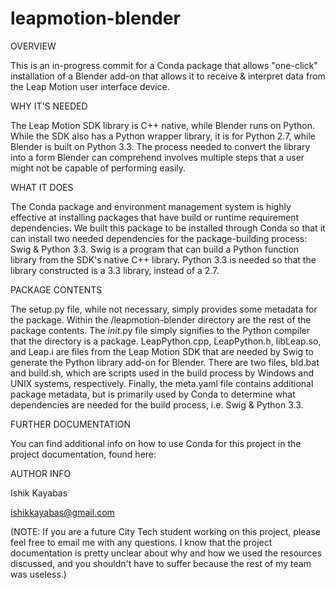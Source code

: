 leapmotion-blender
==================

OVERVIEW

This is an in-progress commit for a Conda package that allows "one-click" installation of a Blender add-on that allows it 
to receive & interpret data from the Leap Motion user interface device.


WHY IT'S NEEDED

The Leap Motion SDK library is C++ native, while Blender runs on Python. While the SDK also has a Python wrapper library, it
is for Python 2.7, while Blender is built on Python 3.3. The process needed to convert the library into a form Blender can 
comprehend involves multiple steps that a user might not be capable of performing easily.


WHAT IT DOES

The Conda package and environment management system is highly effective at installing packages that have build or runtime
requirement dependencies. We built this package to be installed through Conda so that it can install two needed
dependencies for the package-building process: Swig & Python 3.3. Swig is a program that can build a Python function library
from the SDK's native C++ library. Python 3.3 is needed so that the library constructed is a 3.3 library, instead of a 2.7.


PACKAGE CONTENTS

The setup.py file, while not necessary, simply provides some metadata for the package. Within the /leapmotion-blender
directory are the rest of the package contents. The _init_.py file simply signifies to the Python compiler that the
directory is a package. LeapPython.cpp, LeapPython.h, libLeap.so, and Leap.i are files from the Leap Motion
SDK that are needed by Swig to generate the Python library add-on for Blender. There are two files, bld.bat and build.sh,
which are scripts used in the build process by Windows and UNIX systems, respectively. Finally, the meta.yaml file contains
additional package metadata, but is primarily used by Conda to determine what dependencies are needed for the build process,
i.e. Swig & Python 3.3.


FURTHER DOCUMENTATION

You can find additional info on how to use Conda for this project in the project documentation, found here:



AUTHOR INFO

Ishik Kayabas

ishikkayabas@gmail.com

(NOTE: If you are a future City Tech student working on this project, please feel free to email me with any questions. I
know that the project documentation is pretty unclear about why and how we used the resources discussed, and you shouldn't
have to suffer because the rest of my team was useless.)
